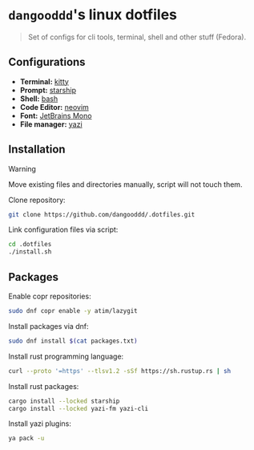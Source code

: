# `dangooddd`'s linux dotfiles

> Set of configs for cli tools, terminal, shell and other stuff (Fedora).

## Configurations 

* **Terminal:** [kitty](https://github.com/kovidgoyal/kitty)
* **Prompt:** [starship](https://github.com/starship/starship)
* **Shell:** [bash](https://www.gnu.org/software/bash/)
* **Code Editor:** [neovim](https://github.com/neovim/neovim)
* **Font:** [JetBrains Mono](https://github.com/JetBrains/JetBrainsMono)
* **File manager:** [yazi](https://github.com/sxyazi/yazi)

## Installation

> [!Warning]
> Move existing files and directories manually, script will not touch them.

Clone repository:

```sh
git clone https://github.com/dangooddd/.dotfiles.git
```

Link configuration files via script:

```sh
cd .dotfiles
./install.sh
```

## Packages

Enable copr repositories:

```sh
sudo dnf copr enable -y atim/lazygit
```

Install packages via dnf:

```sh
sudo dnf install $(cat packages.txt)
```

Install rust programming language:

```sh
curl --proto '=https' --tlsv1.2 -sSf https://sh.rustup.rs | sh
```

Install rust packages:

```sh
cargo install --locked starship
cargo install --locked yazi-fm yazi-cli
```

Install yazi plugins:

```sh
ya pack -u
```

